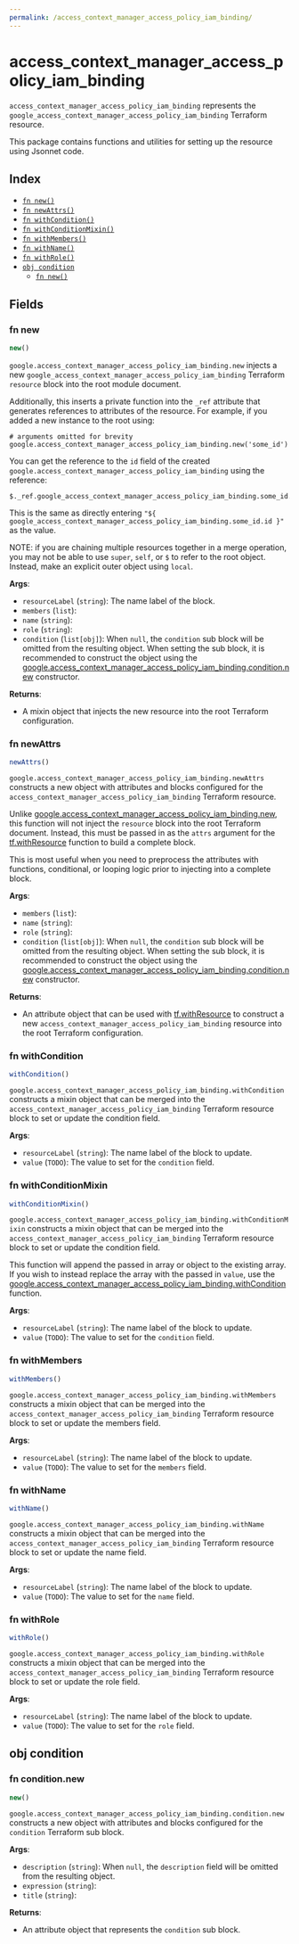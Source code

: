 ```yaml
---
permalink: /access_context_manager_access_policy_iam_binding/
---
```


# access_context_manager_access_policy_iam_binding

`access_context_manager_access_policy_iam_binding` represents the `google_access_context_manager_access_policy_iam_binding` Terraform resource.



This package contains functions and utilities for setting up the resource using Jsonnet code.


## Index

* [`fn new()`](#fn-new)
* [`fn newAttrs()`](#fn-newattrs)
* [`fn withCondition()`](#fn-withcondition)
* [`fn withConditionMixin()`](#fn-withconditionmixin)
* [`fn withMembers()`](#fn-withmembers)
* [`fn withName()`](#fn-withname)
* [`fn withRole()`](#fn-withrole)
* [`obj condition`](#obj-condition)
  * [`fn new()`](#fn-conditionnew)

## Fields

### fn new

```ts
new()
```


`google.access_context_manager_access_policy_iam_binding.new` injects a new `google_access_context_manager_access_policy_iam_binding` Terraform `resource`
block into the root module document.

Additionally, this inserts a private function into the `_ref` attribute that generates references to attributes of the
resource. For example, if you added a new instance to the root using:

    # arguments omitted for brevity
    google.access_context_manager_access_policy_iam_binding.new('some_id')

You can get the reference to the `id` field of the created `google.access_context_manager_access_policy_iam_binding` using the reference:

    $._ref.google_access_context_manager_access_policy_iam_binding.some_id.get('id')

This is the same as directly entering `"${ google_access_context_manager_access_policy_iam_binding.some_id.id }"` as the value.

NOTE: if you are chaining multiple resources together in a merge operation, you may not be able to use `super`, `self`,
or `$` to refer to the root object. Instead, make an explicit outer object using `local`.

**Args**:
  - `resourceLabel` (`string`): The name label of the block.
  - `members` (`list`): 
  - `name` (`string`): 
  - `role` (`string`): 
  - `condition` (`list[obj]`):  When `null`, the `condition` sub block will be omitted from the resulting object. When setting the sub block, it is recommended to construct the object using the [google.access_context_manager_access_policy_iam_binding.condition.new](#fn-accesscontextmanageraccesspolicyiambindingconditionnew) constructor.

**Returns**:
- A mixin object that injects the new resource into the root Terraform configuration.


### fn newAttrs

```ts
newAttrs()
```


`google.access_context_manager_access_policy_iam_binding.newAttrs` constructs a new object with attributes and blocks configured for the `access_context_manager_access_policy_iam_binding`
Terraform resource.

Unlike [google.access_context_manager_access_policy_iam_binding.new](#fn-accesscontextmanageraccesspolicyiambindingnew), this function will not inject the `resource`
block into the root Terraform document. Instead, this must be passed in as the `attrs` argument for the
[tf.withResource](https://github.com/tf-libsonnet/core/tree/main/docs#fn-withresource) function to build a complete block.

This is most useful when you need to preprocess the attributes with functions, conditional, or looping logic prior to
injecting into a complete block.

**Args**:
  - `members` (`list`): 
  - `name` (`string`): 
  - `role` (`string`): 
  - `condition` (`list[obj]`):  When `null`, the `condition` sub block will be omitted from the resulting object. When setting the sub block, it is recommended to construct the object using the [google.access_context_manager_access_policy_iam_binding.condition.new](#fn-accesscontextmanageraccesspolicyiambindingconditionnew) constructor.

**Returns**:
  - An attribute object that can be used with [tf.withResource](https://github.com/tf-libsonnet/core/tree/main/docs#fn-withresource) to construct a new `access_context_manager_access_policy_iam_binding` resource into the root Terraform configuration.


### fn withCondition

```ts
withCondition()
```

`google.access_context_manager_access_policy_iam_binding.withCondition` constructs a mixin object that can be merged into the `access_context_manager_access_policy_iam_binding`
Terraform resource block to set or update the condition field.



**Args**:
  - `resourceLabel` (`string`): The name label of the block to update.
  - `value` (`TODO`): The value to set for the `condition` field.


### fn withConditionMixin

```ts
withConditionMixin()
```

`google.access_context_manager_access_policy_iam_binding.withConditionMixin` constructs a mixin object that can be merged into the `access_context_manager_access_policy_iam_binding`
Terraform resource block to set or update the condition field.

This function will append the passed in array or object to the existing array. If you wish
to instead replace the array with the passed in `value`, use the [google.access_context_manager_access_policy_iam_binding.withCondition](TODO)
function.


**Args**:
  - `resourceLabel` (`string`): The name label of the block to update.
  - `value` (`TODO`): The value to set for the `condition` field.


### fn withMembers

```ts
withMembers()
```

`google.access_context_manager_access_policy_iam_binding.withMembers` constructs a mixin object that can be merged into the `access_context_manager_access_policy_iam_binding`
Terraform resource block to set or update the members field.



**Args**:
  - `resourceLabel` (`string`): The name label of the block to update.
  - `value` (`TODO`): The value to set for the `members` field.


### fn withName

```ts
withName()
```

`google.access_context_manager_access_policy_iam_binding.withName` constructs a mixin object that can be merged into the `access_context_manager_access_policy_iam_binding`
Terraform resource block to set or update the name field.



**Args**:
  - `resourceLabel` (`string`): The name label of the block to update.
  - `value` (`TODO`): The value to set for the `name` field.


### fn withRole

```ts
withRole()
```

`google.access_context_manager_access_policy_iam_binding.withRole` constructs a mixin object that can be merged into the `access_context_manager_access_policy_iam_binding`
Terraform resource block to set or update the role field.



**Args**:
  - `resourceLabel` (`string`): The name label of the block to update.
  - `value` (`TODO`): The value to set for the `role` field.


## obj condition



### fn condition.new

```ts
new()
```


`google.access_context_manager_access_policy_iam_binding.condition.new` constructs a new object with attributes and blocks configured for the `condition`
Terraform sub block.



**Args**:
  - `description` (`string`):  When `null`, the `description` field will be omitted from the resulting object.
  - `expression` (`string`): 
  - `title` (`string`): 

**Returns**:
  - An attribute object that represents the `condition` sub block.
